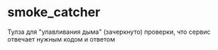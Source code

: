 # smoke_catcher
Тулза для "улавливания дыма" (зачеркнуто) проверки, что сервис отвечает нужным кодом и ответом
